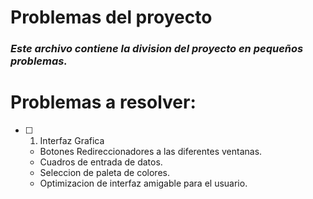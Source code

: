 # Problemas del proyecto
### *Este archivo contiene la division del proyecto en pequeños problemas.*
Problemas a resolver:
====

- [ ] 1. Interfaz Grafica
   + Botones Redireccionadores a las diferentes ventanas.
   + Cuadros de entrada de datos.
   + Seleccion de paleta de colores.
   + Optimizacion de interfaz amigable para el usuario.

